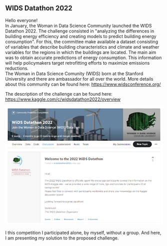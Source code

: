 ## WIDS Datathon 2022
Hello everyone!  
In January, the Woman in Data Science Community launched the WIDS Datathon 2022. The challenge consisted in "analyzing the differences in building energy efficiency and creating models to predict building energy consumption". For this, the committee make available a dataset consisting of variables that describe building characteristics and climate and weather variables for the regions in which the buildings are located. The main aim was to obtain accurate predictions of energy consumption. This information will help policymakers target retrofitting efforts to maximize emissions reductions.  
The Woman in Data Science Comunity (WIDS) born at the Stanford University and there are ambassador for all over the world. More details about this community can be found here: https://www.widsconference.org/

The description of the challenge can be found here: https://www.kaggle.com/c/widsdatathon2022/overview  
 

<img src="https://github.com/neli12/screenshots-figures/blob/main/datathon_wids.PNG" width="700" />  

I this competition I participated alone, by myself, without a group. And here, I am presenting my solution to the proposed challenge.
